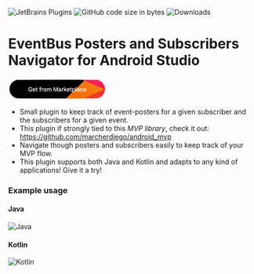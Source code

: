 ![JetBrains Plugins](https://img.shields.io/jetbrains/plugin/r/rating/17579) 
![GitHub code size in bytes](https://img.shields.io/github/languages/code-size/marcherdiego/bus-events-navigator)
![Downloads](https://img.shields.io/jetbrains/plugin/d/17579)


# EventBus Posters and Subscribers Navigator for Android Studio

[![Get from Marketplace](button.png "Download plugin")](https://plugins.jetbrains.com/plugin/17579-event-bus-navigator)

- Small plugin to keep track of event-posters for a given subscriber and the subscribers for a given event.
- This plugin if strongly tied to this <em>MVP library</em>, check it out: https://github.com/marcherdiego/android_mvp
- Navigate though posters and subscribers easily to keep track of your MVP flow.
- This plugin supports both Java and Kotlin and adapts to any kind of applications! Give it a try!

### Example usage
#### Java
<img alt='Java' src='gifs/java.gif'/>

#### Kotlin
<img alt='Kotlin' src='gifs/kotlin.gif'/>

